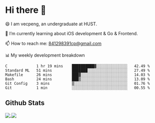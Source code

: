 
# Hi there 👋
😄 I am vecpeng, an undergraduate at HUST.

🌱 I’m currently learning about iOS development & Go & Frontend.

📫 How to reach me: 841298391cp@gmail.com

📊 My weekly development breakdown
<!--START_SECTION:waka-->

```text
C             1 hr 19 mins    ██████████▓░░░░░░░░░░░░░░   42.49 %
Standard ML   51 mins         ███████░░░░░░░░░░░░░░░░░░   27.49 %
Makefile      26 mins         ███▓░░░░░░░░░░░░░░░░░░░░░   14.03 %
Bash          24 mins         ███▒░░░░░░░░░░░░░░░░░░░░░   13.09 %
Git Config    3 mins          ▒░░░░░░░░░░░░░░░░░░░░░░░░   01.76 %
Git           1 min           ░░░░░░░░░░░░░░░░░░░░░░░░░   00.55 %
```

<!--END_SECTION:waka-->

## Github Stats
<a href="https://github.com/anuraghazra/github-readme-stats">
  <img align="center" src="https://github-readme-stats.vercel.app/api?username=vecpeng&count_private=true&hide=stars" />
</a>
<a href="https://github.com/anuraghazra/convoychat">
  <img align="center" src="https://github-readme-stats.vercel.app/api/top-langs/?username=vecpeng&layout=compact" />
</a>
